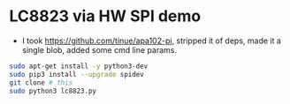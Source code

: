 # LC8823 via HW SPI demo

- I took https://github.com/tinue/apa102-pi, stripped it of deps, made it a single blob, added some cmd line params.

```bash
sudo apt-get install -y python3-dev
sudo pip3 install --upgrade spidev
git clone # this
sudo python3 lc8823.py
```
